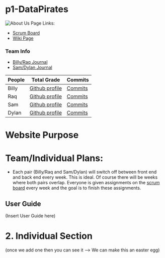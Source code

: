 # p1-DataPirates
![About Us Page]()
Links:
- [Scrum Board](https://github.com/ChiefGuap/p1-DataPirates/projects/1)
- [Wiki Page](https://github.com/ChiefGuap/p1-DataPirates/wiki)
### Team Info
- [Billy/Raq Journal](https://docs.google.com/document/d/1mcRnMQT0GDW596qT5bl8U42L6-XRTjykO_ndIaXuAvc/edit)
- [Sam/Dylan Journal](https://docs.google.com/document/d/1tSdTbmLj6imljpYDC7OJZhwsZqx2VFLlgDK_WOr7RJA/edit)

People | Total Grade | Commits |
-------------  | -------------- | -------------- |
Billy  | [Github profile](https://github.com/BillyCherres) |[Commits](https://github.com/ChiefGuap/p1-DataPirates/commits?author=BillyCherres)| 
Raq   | [Github profile](https://github.com/ChiefGuap) |[Commits](https://github.com/ChiefGuap/p1-DataPirates/commits?author=ChiefGuap)| 
Sam  |[Github profile](https://github.com/samkoenig9) |[Commits](https://github.com/ChiefGuap/p1-DataPirates/commits?author=samkoenig9)| 
Dylan   | [Github profile](https://github.com/dylanroman) |[Commits](https://github.com/ChiefGuap/p1-DataPirates/commits?author=dylanroman)| 

# Website Purpose

# Team/Individual Plans:
- Each pair (Billy/Raq and Sam/Dylan) will switch off between front end and back end every week. This is ideal. Of course there will be weeks where both pairs overlap. Everyone is given assignments on the [scrum board](https://github.com/ChiefGuap/p1-DataPirates/projects/1) every week and the goal is to finish these assignments.


## User Guide

(Insert User Guide here)



# 2. Individual Section

(once we add one then you can see it --> We can make this an easter egg)
